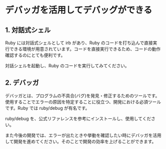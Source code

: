 # デバッガを活用してデバッグができる

## 1. 対話式シェル

Ruby には対話式シェルとして irb があり、Ruby のコードを打ち込んで直接実行できる環境が用意されています。コードを直接実行できるため、コードの動作確認するのにとても便利です。

対話シェルを起動し、Ruby のコードを実行してみてください。

## 2. デバッガ

デバッガとは、プログラムの不具合(バグ)を発見・修正するためのツールです。使用することでエラーの原因を特定することに役立つ、開発における必須ツールです。Ruby では ruby/debug が有名です。

ruby/debug を、公式リファレンスを参考にインストールし、使用してください。

また今後の開発では、エラーが出たときや挙動を確認したい時にデバッガを活用して開発を進めてください。そのことで開発の効率を上げることができます。
